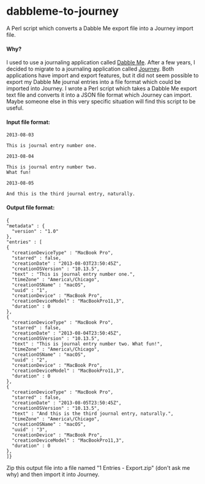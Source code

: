 # dabbleme-to-journey
A Perl script which converts a Dabble Me export file into a Journey import file.

#### Why?
I used to use a journaling application called [Dabble Me](https://dabble.me/). After a few years, I decided to migrate to a journaling application called [Journey](https://2appstudio.com/journey/). Both applications have import and export features, but it did not seem possible to export my Dabble Me journal entries into a file format which could be imported into Journey. I wrote a Perl script which takes a Dabble Me export text file and converts it into a JSON file format which Journey can import. Maybe someone else in this very specific situation will find this script to be useful.

#### Input file format:
```
2013-08-03

This is journal entry number one.

2013-08-04

This is journal entry number two.
What fun!

2013-08-05

And this is the third journal entry, naturally.
```

#### Output file format:
```
{
"metadata" : {
  "version" : "1.0"
},
"entries" : [
{
  "creationDeviceType" : "MacBook Pro",
  "starred" : false,
  "creationDate" : "2013-08-03T23:50:45Z",
  "creationOSVersion" : "10.13.5",
  "text" : "This is journal entry number one.",
  "timeZone" : "America\/Chicago",
  "creationOSName" : "macOS",
  "uuid" : "1",
  "creationDevice" : "MacBook Pro",
  "creationDeviceModel" : "MacBookPro11,3",
  "duration" : 0
},
{
  "creationDeviceType" : "MacBook Pro",
  "starred" : false,
  "creationDate" : "2013-08-04T23:50:45Z",
  "creationOSVersion" : "10.13.5",
  "text" : "This is journal entry number two. What fun!",
  "timeZone" : "America\/Chicago",
  "creationOSName" : "macOS",
  "uuid" : "2",
  "creationDevice" : "MacBook Pro",
  "creationDeviceModel" : "MacBookPro11,3",
  "duration" : 0
},
{
  "creationDeviceType" : "MacBook Pro",
  "starred" : false,
  "creationDate" : "2013-08-05T23:50:45Z",
  "creationOSVersion" : "10.13.5",
  "text" : "And this is the third journal entry, naturally.",
  "timeZone" : "America\/Chicago",
  "creationOSName" : "macOS",
  "uuid" : "3",
  "creationDevice" : "MacBook Pro",
  "creationDeviceModel" : "MacBookPro11,3",
  "duration" : 0
},
]}
```

Zip this output file into a file named "1 Entries - Export.zip" (don't ask me why) and then import it into Journey.
